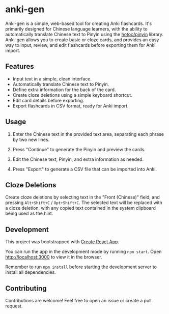 # anki-gen

Anki-gen is a simple, web-based tool for creating Anki flashcards. It's primarily designed for Chinese language learners, with the ability to automatically translate Chinese text to Pinyin using the [hotoo/pinyin](https://github.com/hotoo/pinyin) library. Anki-gen allows you to create basic or cloze cards, and provides an easy way to input, review, and edit flashcards before exporting them for Anki import.

## Features

- Input text in a simple, clean interface.
- Automatically translate Chinese text to Pinyin.
- Define extra information for the back of the card.
- Create cloze deletions using a simple keyboard shortcut.
- Edit card details before exporting.
- Export flashcards in CSV format, ready for Anki import.

## Usage

1. Enter the Chinese text in the provided text area, separating each phrase by two new lines.

2. Press "Continue" to generate the Pinyin and preview the cards.

3. Edit the Chinese text, Pinyin, and extra information as needed.

4. Press "Export" to generate a CSV file that can be imported into Anki.

## Cloze Deletions

Create cloze deletions by selecting text in the "Front (Chinese)" field, and pressing `Alt+Shift+C` / `Opt+Shift+C`. The selected text will be replaced with a cloze deletion, with any copied text contained in the system clipboard being used as the hint.

## Development

This project was bootstrapped with [Create React App](https://github.com/facebook/create-react-app).

You can run the app in the development mode by running `npm start`. Open [http://localhost:3000](http://localhost:3000) to view it in the browser.

Remember to run `npm install` before starting the development server to install all dependencies.

## Contributing

Contributions are welcome! Feel free to open an issue or create a pull request.
